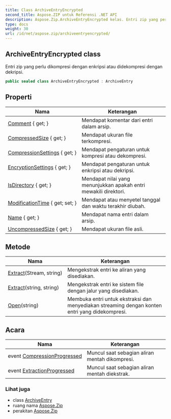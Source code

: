 ```yaml
---
title: Class ArchiveEntryEncrypted
second_title: Aspose.ZIP untuk Referensi .NET API
description: Aspose.Zip.ArchiveEntryEncrypted kelas. Entri zip yang perlu dikompresi dengan enkripsi atau didekompresi dengan dekripsi.
type: docs
weight: 30
url: /id/net/aspose.zip/archiveentryencrypted/
---
```

## ArchiveEntryEncrypted class

Entri zip yang perlu dikompresi dengan enkripsi atau didekompresi dengan dekripsi.

```csharp
public sealed class ArchiveEntryEncrypted : ArchiveEntry
```

## Properti

| Nama | Keterangan |
| --- | --- |
| [Comment](../../aspose.zip/archiveentry/comment/) { get; } | Mendapat komentar dari entri dalam arsip. |
| [CompressedSize](../../aspose.zip/archiveentry/compressedsize/) { get; } | Mendapat ukuran file terkompresi. |
| [CompressionSettings](../../aspose.zip/archiveentry/compressionsettings/) { get; } | Mendapat pengaturan untuk kompresi atau dekompresi. |
| [EncryptionSettings](../../aspose.zip/archiveentryencrypted/encryptionsettings/) { get; } | Mendapat pengaturan untuk enkripsi atau dekripsi. |
| [IsDirectory](../../aspose.zip/archiveentry/isdirectory/) { get; } | Mendapat nilai yang menunjukkan apakah entri mewakili direktori. |
| [ModificationTime](../../aspose.zip/archiveentry/modificationtime/) { get; set; } | Mendapat atau menyetel tanggal dan waktu terakhir diubah. |
| [Name](../../aspose.zip/archiveentry/name/) { get; } | Mendapat nama entri dalam arsip. |
| [UncompressedSize](../../aspose.zip/archiveentry/uncompressedsize/) { get; } | Mendapat ukuran file asli. |

## Metode

| Nama | Keterangan |
| --- | --- |
| [Extract](../../aspose.zip/archiveentry/extract/)(Stream, string) | Mengekstrak entri ke aliran yang disediakan. |
| [Extract](../../aspose.zip/archiveentry/extract/)(string, string) | Mengekstrak entri ke sistem file dengan jalur yang disediakan. |
| [Open](../../aspose.zip/archiveentry/open/)(string) | Membuka entri untuk ekstraksi dan menyediakan streaming dengan konten entri yang didekompresi. |

## Acara

| Nama | Keterangan |
| --- | --- |
| event [CompressionProgressed](../../aspose.zip/archiveentry/compressionprogressed/) | Muncul saat sebagian aliran mentah dikompresi. |
| event [ExtractionProgressed](../../aspose.zip/archiveentry/extractionprogressed/) | Muncul saat sebagian aliran mentah diekstrak. |

### Lihat juga

* class [ArchiveEntry](../archiveentry/)
* ruang nama [Aspose.Zip](../../aspose.zip/)
* perakitan [Aspose.Zip](../../)


